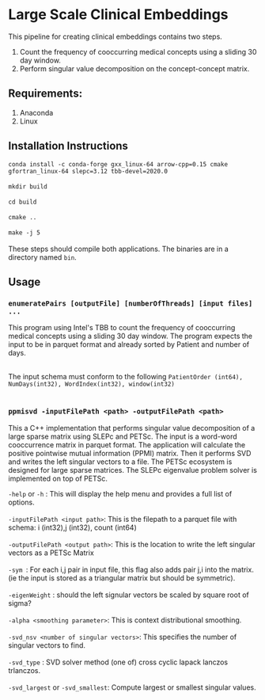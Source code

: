 # Large Scale Clinical Embeddings
This pipeline for creating clinical embeddings contains two steps. 
1. Count the frequency of cooccurring medical concepts using a sliding 30 day window. 
2. Perform singular value decomposition on the concept-concept matrix.

## Requirements:
1. Anaconda
2. Linux

## Installation Instructions
`conda install -c conda-forge gxx_linux-64 arrow-cpp=0.15 cmake gfortran_linux-64 slepc=3.12 tbb-devel=2020.0` <br/><br/>
`mkdir build` <br/><br/>
`cd build` <br/><br/>
`cmake ..` <br/><br/>
`make -j 5` <br/><br/>
These steps should compile both applications. The binaries are in a directory named `bin`.
## Usage
### `enumeratePairs [outputFile] [numberOfThreads] [input files] ...`
This program using Intel's TBB to count the frequency of cooccurring medical concepts using a sliding 30 day window. 
The program expects the input to be in parquet format and already sorted by Patient and number of days. <br/><br/>

The input schema must conform to the following
`PatientOrder (int64), NumDays(int32), WordIndex(int32), window(int32)` <br/><br/>
### `ppmisvd -inputFilePath <path> -outputFilePath <path>`

This a C++ implementation that performs singular value decomposition of a large sparse matrix using SLEPc and PETSc. 
The input is a word-word cooccurrence matrix in parquet format. The application will calculate the positive pointwise mutual information (PPMI) matrix. 
Then it performs SVD and writes the left singular vectors to a file. The PETSc ecosystem is designed for large sparse matrices. 
The SLEPc eigenvalue problem solver is implemented on top of PETSc. 

`-help` or `-h` : This will display the help menu and provides a full list of options. <br/><br/>
`-inputFilePath <input path>`: This is the filepath to a parquet file with schema: i (int32),j (int32), count (int64) <br/><br/>
`-outputFilePath <output path>`: This is the location to write the left singular vectors as a PETSc Matrix <br/><br/>
`-sym `: For each i,j pair in input file, this flag also adds pair j,i into the matrix. (ie the input is stored as a triangular matrix but should be symmetric).<br/><br/>
`-eigenWeight` : should the left signular vectors be scaled by square root of sigma? <br/><br/>
`-alpha <smoothing parameter>`: This is context distributional smoothing. <br/><br/>
`-svd_nsv <number of singular vectors>`: This specifies the number of singular vectors to find. <br/><br/>
`-svd_type` : SVD solver method (one of) cross cyclic lapack lanczos trlanczos.  <br/><br/>
`-svd_largest` or `-svd_smallest`:  Compute largest or smallest singular values. <br/><br/>
